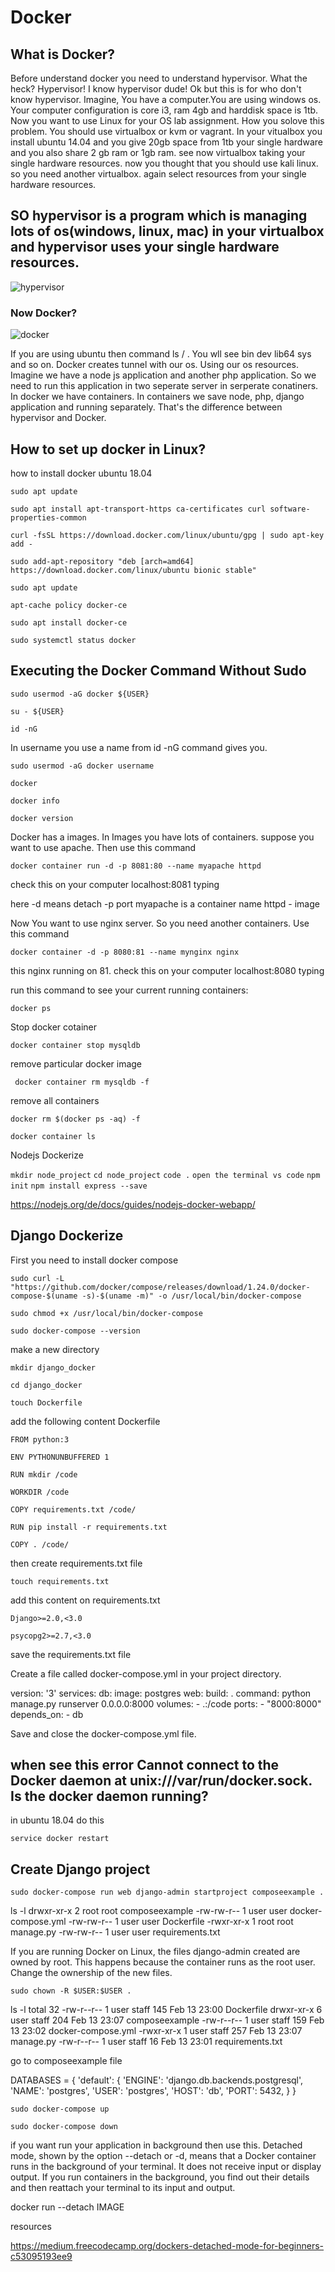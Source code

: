 # Docker
## What is Docker?

<p>Before understand docker you need to understand hypervisor. What the heck? Hypervisor! I know hypervisor dude! Ok but this is for who don't know hypervisor. Imagine, You have a computer.You are using windows os. Your computer configuration is core i3, ram 4gb and harddisk space is 1tb. Now you want to use Linux for your OS lab assignment. How you solove this problem. You should use virtualbox or kvm or vagrant. In your vitualbox you install ubuntu 14.04 and you give 20gb space from 1tb your single hardware and you also share 2 gb ram or 1gb ram. see now virtualbox taking your single hardware resources. now you thought that you should use kali linux. so you need another virtualbox. again select resources from your single hardware resources.   </p>

## SO hypervisor is a program which is managing lots of os(windows, linux, mac) in your virtualbox and hypervisor uses your single hardware resources. 

![hypervisor](https://user-images.githubusercontent.com/33630256/55679144-f0cbde80-5927-11e9-92b3-39480d54a949.png)


### Now Docker?
![docker](https://user-images.githubusercontent.com/33630256/55680270-62f8ef00-5939-11e9-9e4e-46e325a0a580.png)

If you are using ubuntu then command ls / . You wll see bin dev lib64 sys and so on. Docker creates tunnel with our os. Using our os resources. Imagine we have a node js application and another php application. So we need to run this application in two seperate server in serperate conatiners. In docker we have containers. In containers we save node, php, django application and 
running separately. That's the difference between hypervisor and Docker. 

## How to set up docker in Linux?
<p>how to install docker ubuntu 18.04 </p>

`sudo apt update`

`sudo apt install apt-transport-https ca-certificates curl software-properties-common`

`curl -fsSL https://download.docker.com/linux/ubuntu/gpg | sudo apt-key add -`

`sudo add-apt-repository "deb [arch=amd64] https://download.docker.com/linux/ubuntu bionic stable"`

`sudo apt update`

`apt-cache policy docker-ce`

`sudo apt install docker-ce`

`sudo systemctl status docker`

## Executing the Docker Command Without Sudo 

`sudo usermod -aG docker ${USER}`

`su - ${USER}`

`id -nG`

In username you use a name from id -nG command gives you.

`sudo usermod -aG docker username`

`docker`

`docker info`

`docker version`

Docker has a images. In Images you have lots of containers. suppose you want to use apache. Then use this command 

`docker container run -d -p 8081:80 --name myapache httpd`

check this on your computer localhost:8081 typing

here -d means detach 
-p port 
myapache is a container name 
httpd - image

Now You want to use nginx server. So you need another containers. Use this command 

`docker container -d -p 8080:81 --name mynginx nginx`

this nginx running on 81.
check this on your computer localhost:8080 typing

run this command to see your current running containers:

`docker ps`

Stop docker cotainer 

`docker container stop mysqldb`

remove particular docker image 

` docker container rm mysqldb -f`

remove all containers

`docker rm $(docker ps -aq) -f`

`docker container ls`



Nodejs Dockerize 

`mkdir node_project`
`cd node_project`
`code .`
`open the terminal vs code`
`npm init`
`npm install express --save`

https://nodejs.org/de/docs/guides/nodejs-docker-webapp/


## Django Dockerize

First you need to install docker compose 

`sudo curl -L "https://github.com/docker/compose/releases/download/1.24.0/docker-compose-$(uname -s)-$(uname -m)" -o /usr/local/bin/docker-compose`

`sudo chmod +x /usr/local/bin/docker-compose`

`sudo docker-compose --version`

make a new directory

`mkdir django_docker`

`cd django_docker`

`touch Dockerfile`

add the following content Dockerfile


`FROM python:3`

`ENV PYTHONUNBUFFERED 1`

`RUN mkdir /code`

`WORKDIR /code`

`COPY requirements.txt /code/`

`RUN pip install -r requirements.txt`

`COPY . /code/`

then create requirements.txt file

`touch requirements.txt`

add this content on requirements.txt

`Django>=2.0,<3.0`

`psycopg2>=2.7,<3.0`

save the requirements.txt file

Create a file called docker-compose.yml in your project directory.

version: '3'
services:
  db:
    image: postgres
  web:
    build: .
    command: python manage.py runserver 0.0.0.0:8000
    volumes:
      - .:/code
    ports:
      - "8000:8000"
    depends_on:
      - db
      

Save and close the docker-compose.yml file.
      
## when see this error <b>Cannot connect to the Docker daemon at unix:///var/run/docker.sock. Is the docker daemon running?
</b> in ubuntu 18.04 do this

`service docker restart`

## Create Django project

`sudo docker-compose run web django-admin startproject composeexample .`

ls -l
drwxr-xr-x 2 root   root   composeexample
-rw-rw-r-- 1 user   user   docker-compose.yml
-rw-rw-r-- 1 user   user   Dockerfile
-rwxr-xr-x 1 root   root   manage.py
-rw-rw-r-- 1 user   user   requirements.txt

If you are running Docker on Linux, the files django-admin created are owned by root. This happens because the container runs as the root user. Change the ownership of the new files.

`sudo chown -R $USER:$USER .`

ls -l
 total 32
 -rw-r--r--  1 user  staff  145 Feb 13 23:00 Dockerfile
 drwxr-xr-x  6 user  staff  204 Feb 13 23:07 composeexample
 -rw-r--r--  1 user  staff  159 Feb 13 23:02 docker-compose.yml
 -rwxr-xr-x  1 user  staff  257 Feb 13 23:07 manage.py
 -rw-r--r--  1 user  staff   16 Feb 13 23:01 requirements.txt
 
 go to composeexample file 
 
 
 DATABASES = {
    'default': {
        'ENGINE': 'django.db.backends.postgresql',
        'NAME': 'postgres',
        'USER': 'postgres',
        'HOST': 'db',
        'PORT': 5432,
    }
}

`sudo docker-compose up`

`sudo docker-compose down`

if you want run your application in background then use this.
Detached mode, shown by the option --detach or -d, means that a Docker container runs in the background of your terminal. It does not receive input or display output. If you run containers in the background, you find out their details and then reattach your terminal to its input and output.



docker run --detach IMAGE 


resources

https://medium.freecodecamp.org/dockers-detached-mode-for-beginners-c53095193ee9

